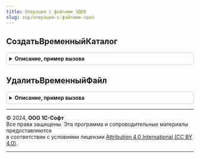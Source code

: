 ```yaml
---
title: Операции с файлами ЭДКО
slug: zup/операции-с-файлами-эдко
---
```



## СоздатьВременныйКаталог
<details style="margin: 1em 0; padding: 0.5em; border: 1px solid #ccc; border-radius: 6px;">

<summary style="font-weight: bold; cursor: pointer;">Описание, пример вызова</summary>

```bsl

Функция СоздатьВременныйКаталог() Экспорт
```

Пример вызова
```bsl
Результат = ОперацииСФайламиЭДКО.СоздатьВременныйКаталог() 
```
</details>

## УдалитьВременныйФайл
<details style="margin: 1em 0; padding: 0.5em; border: 1px solid #ccc; border-radius: 6px;">

<summary style="font-weight: bold; cursor: pointer;">Описание, пример вызова</summary>

```bsl

Процедура УдалитьВременныйФайл(ИмяФайла) Экспорт
```

Пример вызова
```bsl
ОперацииСФайламиЭДКО.УдалитьВременныйФайл(ИмяФайла) 
```
</details>

---

© 2024, **ООО 1С-Софт**  
Все права защищены. Эта программа и сопроводительные материалы предоставляются  
в соответствии с условиями лицензии [Attribution 4.0 International (CC BY 4.0)](https://creativecommons.org/licenses/by/4.0/legalcode).

---
